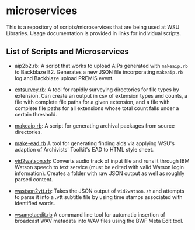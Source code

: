 # microservices

This is a repository of scripts/microservices that are being used at WSU Libraries. Usage documentation is provided in links for individual scripts.

## List of Scripts and Microservices
* aip2b2.rb: A script that works to upload AIPs generated with `makeaip.rb` to Backblaze B2. Generates a new JSON file incorporating `makeaip.rb` log and Backblaze upload PREMIS event.
* [extsurvey.rb](Resources/extsurvey.md): A tool for rapidly surveying directories for file types by extension. Can create an output in csv of extension types and counts, a file with complete file paths for a given extension, and a file with complete file paths for all extensions whose total count falls under a certain threshold.

* [makeaip.rb](Resources/makeaip.md): A script for generating archival packages from source directories.

* [make-ead.rb](EAD-Transform/) A tool for generating finding aids via applying WSU's adaption of Archivists' Toolkit's EAD to HTML style sheet. 

* [vid2watson.sh](Resources/transcription-scripts.md): Converts audio track of input file and runs it through IBM Watson speech to text service (must be edited with valid Watson login information). Creates a folder with raw JSON output as well as roughly parsed content.

* [wastson2vtt.rb](Resources/transcription-scripts.md): Takes the JSON output of `vid2watson.sh` and attempts to parse it into a .vtt subtitle file by using time stamps associated with identified words.

* [wsumetaedit.rb](wsumetaedit/) A command line tool for automatic insertion of broadcast WAV metadata into WAV files using the BWF Meta Edit tool.
